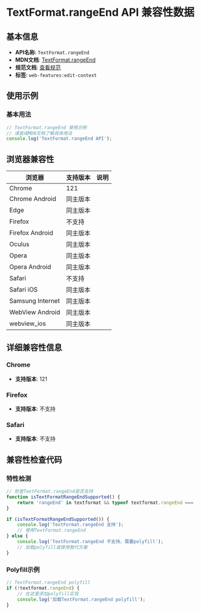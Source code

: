 # TextFormat.rangeEnd API 兼容性数据

## 基本信息

- **API名称**: `TextFormat.rangeEnd`
- **MDN文档**: [TextFormat.rangeEnd](https://developer.mozilla.org/docs/Web/API/TextFormat/rangeEnd)
- **规范文档**: [查看规范](https://w3c.github.io/edit-context/#dom-textformat-rangeend)
- **标签**: `web-features:edit-context`

## 使用示例

### 基本用法

```javascript
// TextFormat.rangeEnd 使用示例
// 请查阅MDN文档了解具体用法
console.log('TextFormat.rangeEnd API');
```

## 浏览器兼容性

| 浏览器 | 支持版本 | 说明 |
|--------|----------|------|
| Chrome | 121 |  |
| Chrome Android | 同主版本 |  |
| Edge | 同主版本 |  |
| Firefox | 不支持 |  |
| Firefox Android | 同主版本 |  |
| Oculus | 同主版本 |  |
| Opera | 同主版本 |  |
| Opera Android | 同主版本 |  |
| Safari | 不支持 |  |
| Safari iOS | 同主版本 |  |
| Samsung Internet | 同主版本 |  |
| WebView Android | 同主版本 |  |
| webview_ios | 同主版本 |  |

## 详细兼容性信息

### Chrome

- **支持版本**: 121

### Firefox

- **支持版本**: 不支持

### Safari

- **支持版本**: 不支持

## 兼容性检查代码

### 特性检测

```javascript
// 检查TextFormat.rangeEnd是否支持
function isTextFormatRangeEndSupported() {
    return 'rangeEnd' in textformat && typeof textformat.rangeEnd === 'function';
}

if (isTextFormatRangeEndSupported()) {
    console.log('TextFormat.rangeEnd 支持');
    // 使用TextFormat.rangeEnd
} else {
    console.log('TextFormat.rangeEnd 不支持，需要polyfill');
    // 加载polyfill或使用替代方案
}
```

### Polyfill示例

```javascript
// TextFormat.rangeEnd polyfill
if (!textformat.rangeEnd) {
    // 在这里添加polyfill实现
    console.log('加载TextFormat.rangeEnd polyfill');
}
```

